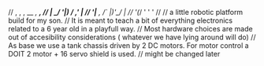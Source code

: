 //   ,    ,  ,     __   _,  ___,
//   |    \_/     '|_) / \,' |
//  '|__ , /`     _|_)'\_/   |
//     '(_/      '     '     '
//
// a little robotic platform build for my son.
// It is meant to teach a bit of everything electronics related to a 6 year old in a playfull way.
// Most hardware choices are made out of accesibility considerations ( whatever we have lying around will do)
// As base we use a tank chassis driven by 2 DC motors. For motor control a DOIT 2 motor + 16 servo shield is used.
// might be changed later 
